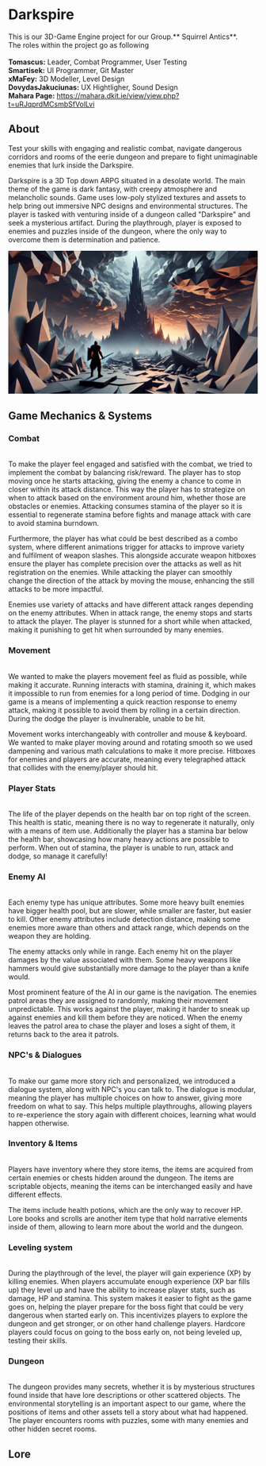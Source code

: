 # Darkspire 
This is our 3D-Game Engine project for our Group.** Squirrel Antics**. <br />The roles within the project go as following <br /><br />
**Tomascus:** Leader, Combat Programmer, User Testing<br />
**Smartisek:** UI Programmer, Git Master<br />
**xMaFey:** 3D Modeller, Level Design<br />
**DovydasJakuciunas:** UX Hightligher, Sound Design<br />
**Mahara Page:** https://mahara.dkit.ie/view/view.php?t=uRJqprdMCsmbSfVolLvi 


## About
Test your skills with engaging and realistic combat, navigate dangerous corridors and rooms of the eerie dungeon and prepare to fight unimaginable enemies that lurk inside the Darkspire. 

Darkspire is a 3D Top down ARPG situated in a desolate world. The main theme of the game is dark fantasy, with creepy atmosphere and melancholic sounds. Game uses low-poly stylized textures and assets to help bring out immersive NPC designs and environmental structures. The player is tasked with venturing inside of a dungeon called "Darkspire" and seek a mysterious artifact. During the playthrough, player is exposed to enemies and puzzles inside of the dungeon, where the only way to overcome them is determination and patience.  

![image alt](https://github.com/Tomascus/Darkspire/blob/20c20a19ad9c19a1e033e0815369e760cb7f296d/DarkSpireMainMenu.jpg)

## Game Mechanics & Systems
<h3>Combat</h3> </br>
To make the player feel engaged and satisfied with the combat, we tried to implement the combat by balancing risk/reward. The player has to stop moving once he starts attacking, giving the enemy a chance to come in closer within its attack distance. This way the player has to strategize on when to attack based on the environment around him, whether those are obstacles or enemies. Attacking consumes stamina of the player so it is essential to regenerate stamina before fights and manage attack with care to avoid stamina burndown.

Furthermore, the player has what could be best described as a combo system, where different animations trigger for attacks to improve variety and fulfilment of weapon slashes. This alongside accurate weapon hitboxes ensure the player has complete precision over the attacks as well as hit registration on the enemies. While attacking the player can smoothly change the direction of the attack by moving the mouse, enhancing the still attacks to be more impactful.

Enemies use variety of attacks and have different attack ranges depending on the enemy attributes. When in attack range, the enemy stops and starts to attack the player. The player is stunned for a short while when attacked, making it punishing to get hit when surrounded by many enemies.

<h3>Movement</h3> </br>
We wanted to make the players movement feel as fluid as possible, while making it accurate. Running interacts with stamina, draining it, which makes it impossible to run from enemies for a long period of time. Dodging in our game is a means of implementing a quick reaction response to enemy attack, making it possible to avoid them by rolling in a certain direction. During the dodge the player is invulnerable, unable to be hit.

Movement works interchangeably with controller and mouse & keyboard. We wanted to make player moving around and rotating smooth so we used dampening and various math calculations to make it more precise. Hitboxes for enemies and players are accurate, meaning every telegraphed attack that collides with the enemy/player should hit.

<h3>Player Stats</h3> </br>
The life of the player depends on the health bar on top right of the screen. This health is static, meaning there is no way to regenerate it naturally, only with a means of item use. Additionally the player has a stamina bar below the health bar, showcasing how many heavy actions are possible to perform. When out of stamina, the player is unable to run, attack and dodge, so manage it carefully! 

<h3>Enemy AI</h3> </br>
Each enemy type has unique attributes. Some more heavy built enemies have bigger health pool, but are slower, while smaller are faster, but easier to kill. Other enemy attributes include detection distance, making some enemies more aware than others and attack range, which depends on the weapon they are holding.

The enemy attacks only while in range. Each enemy hit on the player damages by the value associated with them. Some heavy weapons like hammers would give substantially more damage to the player than a knife would.

Most prominent feature of the AI in our game is the navigation. The enemies patrol areas they are assigned to randomly, making their movement unpredictable. This works against the player, making it harder to sneak up against enemies and kill them before they are noticed. When the enemy leaves the patrol area to chase the player and loses a sight of them, it returns back to the area it patrols. 

<h3>NPC's & Dialogues</h3> </br>
To make our game more story rich and personalized, we introduced a dialogue system, along with NPC's you can talk to. The dialogue is modular, meaning the player has multiple choices on how to answer, giving more freedom on what to say. This helps multiple playthroughs, allowing players to re-experience the story again with different choices, learning what would happen otherwise.

<h3>Inventory & Items</h3> </br>
Players have inventory where they store items, the items are acquired from certain enemies or chests hidden around the dungeon. The items are scriptable objects, meaning the items can be interchanged easily and have different effects. 

The items include health potions, which are the only way to recover HP. Lore books and scrolls are another item type that hold narrative elements inside of them, allowing to learn more about the world and the dungeon.

<h3>Leveling system</h3> </br>
During the playthrough of the level, the player will gain experience (XP) by killing enemies. When players accumulate enough experience (XP bar fills up) they level up and have the ability to increase player stats, such as damage, HP and stamina. This system makes it easier to fight as the game goes on, helping the player prepare for the boss fight that could be very dangerous when started early on. This incentivizes players to explore the dungeon and get stronger, or on other hand challenge players. Hardcore players could focus on going to the boss early on, not being leveled up, testing their skills.

<h3>Dungeon</h3> </br>
The dungeon provides many secrets, whether it is by mysterious structures found inside that have lore descriptions or other scattered objects. The environmental storytelling is an important aspect to our game, where the positions of items and other assets tell a story about what had happened. The player encounters rooms with puzzles, some with many enemies and other hidden secret rooms.

## Lore

